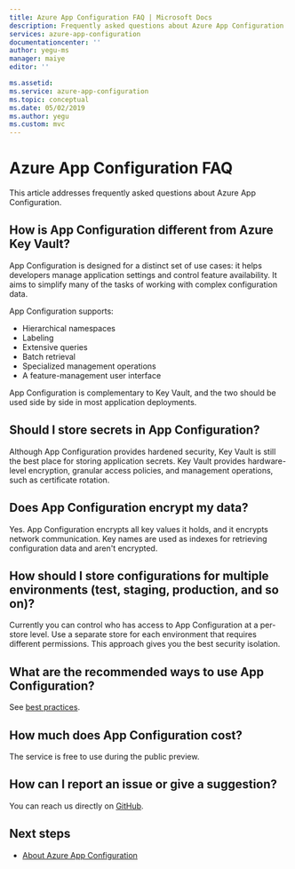 ```yaml
---
title: Azure App Configuration FAQ | Microsoft Docs
description: Frequently asked questions about Azure App Configuration
services: azure-app-configuration
documentationcenter: ''
author: yegu-ms
manager: maiye
editor: ''

ms.assetid: 
ms.service: azure-app-configuration
ms.topic: conceptual
ms.date: 05/02/2019
ms.author: yegu
ms.custom: mvc
---
```


# Azure App Configuration FAQ

This article addresses frequently asked questions about Azure App Configuration.

## How is App Configuration different from Azure Key Vault?

App Configuration is designed for a distinct set of use cases: it helps developers manage application settings and control feature availability. It aims to simplify many of the tasks of working with complex configuration data.

App Configuration supports:

- Hierarchical namespaces
- Labeling
- Extensive queries
- Batch retrieval
- Specialized management operations
- A feature-management user interface

App Configuration is complementary to Key Vault, and the two should be used side by side in most application deployments.

## Should I store secrets in App Configuration?

Although App Configuration provides hardened security, Key Vault is still the best place for storing application secrets. Key Vault provides hardware-level encryption, granular access policies, and management operations, such as certificate rotation.

## Does App Configuration encrypt my data?

Yes. App Configuration encrypts all key values it holds, and it encrypts network communication. Key names are used as indexes for retrieving configuration data and aren't encrypted.

## How should I store configurations for multiple environments (test, staging, production, and so on)?

Currently you can control who has access to App Configuration at a per-store level. Use a separate store for each environment that requires different permissions. This approach gives you the best security isolation.

## What are the recommended ways to use App Configuration?

See [best practices](./howto-best-practices.md).

## How much does App Configuration cost?

The service is free to use during the public preview.

## How can I report an issue or give a suggestion?

You can reach us directly on [GitHub](https://github.com/Azure/AppConfiguration/issues).

## Next steps

* [About Azure App Configuration](./overview.md)
